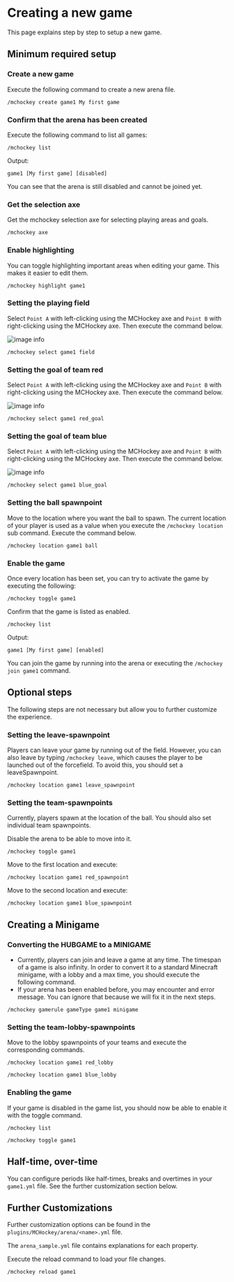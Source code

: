 # Creating a new game

This page explains step by step to setup a new game.

## Minimum required setup

### Create a new game

Execute the following command to create a new arena file.

```
/mchockey create game1 My first game
```

### Confirm that the arena has been created

Execute the following command to list all games:

```
/mchockey list
```

Output:

```
game1 [My first game] [disabled]
```

You can see that the arena is still disabled and cannot be joined yet.

### Get the selection axe

Get the mchockey selection axe for selecting playing areas and goals.

```
/mchockey axe
```

### Enable highlighting

You can toggle highlighting important areas when editing your game. This makes it easier to edit them.

```
/mchockey highlight game1
```

### Setting the playing field

Select ``Point A`` with left-clicking using the MCHockey axe and ``Point B`` with right-clicking using the MCHockey axe.
Then execute the command below.

![image info](./assets/arena7.png)


```
/mchockey select game1 field
```

### Setting the goal of team red

Select ``Point A`` with left-clicking using the MCHockey axe and ``Point B`` with right-clicking using the MCHockey axe.
Then execute the command below.

![image info](./assets/arena8.png)


```
/mchockey select game1 red_goal
```

### Setting the goal of team blue

Select ``Point A`` with left-clicking using the MCHockey axe and ``Point B`` with right-clicking using the MCHockey axe.
Then execute the command below.

![image info](./assets/arena8.png)


```
/mchockey select game1 blue_goal
```

### Setting the ball spawnpoint

Move to the location where you want the ball to spawn. The current location of your player is used as a value when you execute the ``/mchockey location``
sub command. Execute the command below.

```
/mchockey location game1 ball
```

### Enable the game

Once every location has been set, you can try to activate the game by executing the following:

```
/mchockey toggle game1
```

Confirm that the game is listed as enabled.

```
/mchockey list
```

Output:

```
game1 [My first game] [enabled]
```

You can join the game by running into the arena or executing the ``/mchockey join game1`` command.

## Optional steps

The following steps are not necessary but allow you to further customize the experience.

### Setting the leave-spawnpoint

Players can leave your game by running out of the field. However, you can also leave by typing ``/mchockey leave``, which causes the player
to be launched out of the forcefield. To avoid this, you should set a leaveSpawnpoint.

```
/mchockey location game1 leave_spawnpoint 
```

### Setting the team-spawnpoints

Currently, players spawn at the location of the ball. You should also set individual team spawnpoints.

Disable the arena to be able to move into it.

```
/mchockey toggle game1
```

Move to the first location and execute:

```
/mchockey location game1 red_spawnpoint
```

Move to the second location and execute:

```
/mchockey location game1 blue_spawnpoint
```

## Creating a Minigame

### Converting the HUBGAME to a MINIGAME

* Currently, players can join and leave a game at any time. The timespan of a game is also infinity. In order to convert it to a standard Minecraft minigame, with a lobby 
and a max time, you should execute the following command.
* If your arena has been enabled before, you may encounter and error message. You can ignore that because we will fix it in the next steps.

```
/mchockey gamerule gameType game1 minigame
```

### Setting the team-lobby-spawnpoints

Move to the lobby spawnpoints of your teams and execute the corresponding commands.

```
/mchockey location game1 red_lobby
```

```
/mchockey location game1 blue_lobby
```

### Enabling the game

If your game is disabled in the game list, you should now be able to enable it with the toggle command.

```
/mchockey list
```


```
/mchockey toggle game1
```

## Half-time, over-time 

You can configure periods like half-times, breaks and overtimes in your ``game1.yml`` file. See the further customization section below.

## Further Customizations

Further customization options can be found in the ``plugins/MCHockey/arena/<name>.yml`` file.

The ``arena_sample.yml`` file contains explanations for each property.

Execute the reload command to load your file changes.

```
/mchockey reload game1
```


